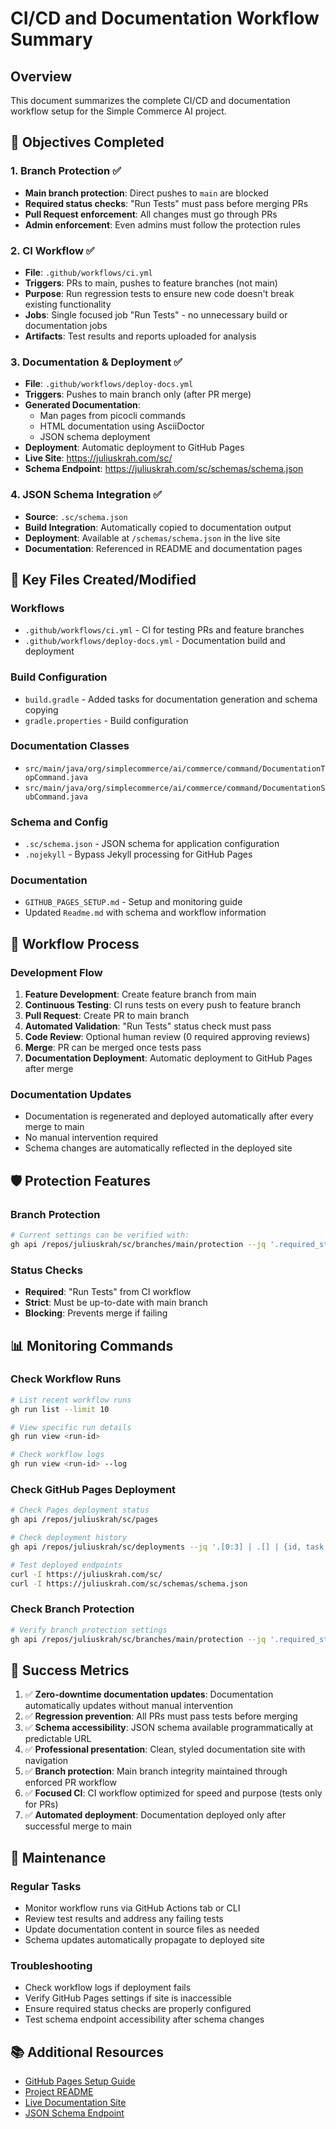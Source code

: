 # CI/CD and Documentation Workflow Summary

## Overview
This document summarizes the complete CI/CD and documentation workflow setup for the Simple Commerce AI project.

## 🎯 Objectives Completed

### 1. Branch Protection ✅
- **Main branch protection**: Direct pushes to `main` are blocked
- **Required status checks**: "Run Tests" must pass before merging PRs
- **Pull Request enforcement**: All changes must go through PRs
- **Admin enforcement**: Even admins must follow the protection rules

### 2. CI Workflow ✅
- **File**: `.github/workflows/ci.yml`
- **Triggers**: PRs to main, pushes to feature branches (not main)
- **Purpose**: Run regression tests to ensure new code doesn't break existing functionality
- **Jobs**: Single focused job "Run Tests" - no unnecessary build or documentation jobs
- **Artifacts**: Test results and reports uploaded for analysis

### 3. Documentation & Deployment ✅
- **File**: `.github/workflows/deploy-docs.yml`
- **Triggers**: Pushes to main branch only (after PR merge)
- **Generated Documentation**:
  - Man pages from picocli commands
  - HTML documentation using AsciiDoctor
  - JSON schema deployment
- **Deployment**: Automatic deployment to GitHub Pages
- **Live Site**: https://juliuskrah.com/sc/
- **Schema Endpoint**: https://juliuskrah.com/sc/schemas/schema.json

### 4. JSON Schema Integration ✅
- **Source**: `.sc/schema.json`
- **Build Integration**: Automatically copied to documentation output
- **Deployment**: Available at `/schemas/schema.json` in the live site
- **Documentation**: Referenced in README and documentation pages

## 📁 Key Files Created/Modified

### Workflows
- `.github/workflows/ci.yml` - CI for testing PRs and feature branches
- `.github/workflows/deploy-docs.yml` - Documentation build and deployment

### Build Configuration
- `build.gradle` - Added tasks for documentation generation and schema copying
- `gradle.properties` - Build configuration

### Documentation Classes
- `src/main/java/org/simplecommerce/ai/commerce/command/DocumentationTopCommand.java`
- `src/main/java/org/simplecommerce/ai/commerce/command/DocumentationSubCommand.java`

### Schema and Config
- `.sc/schema.json` - JSON schema for application configuration
- `.nojekyll` - Bypass Jekyll processing for GitHub Pages

### Documentation
- `GITHUB_PAGES_SETUP.md` - Setup and monitoring guide
- Updated `Readme.md` with schema and workflow information

## 🔄 Workflow Process

### Development Flow
1. **Feature Development**: Create feature branch from main
2. **Continuous Testing**: CI runs tests on every push to feature branch
3. **Pull Request**: Create PR to main branch
4. **Automated Validation**: "Run Tests" status check must pass
5. **Code Review**: Optional human review (0 required approving reviews)
6. **Merge**: PR can be merged once tests pass
7. **Documentation Deployment**: Automatic deployment to GitHub Pages after merge

### Documentation Updates
- Documentation is regenerated and deployed automatically after every merge to main
- No manual intervention required
- Schema changes are automatically reflected in the deployed site

## 🛡️ Protection Features

### Branch Protection
```bash
# Current settings can be verified with:
gh api /repos/juliuskrah/sc/branches/main/protection --jq '.required_status_checks.contexts, .required_pull_request_reviews.required_approving_review_count, .enforce_admins.enabled'
```

### Status Checks
- **Required**: "Run Tests" from CI workflow
- **Strict**: Must be up-to-date with main branch
- **Blocking**: Prevents merge if failing

## 📊 Monitoring Commands

### Check Workflow Runs
```bash
# List recent workflow runs
gh run list --limit 10

# View specific run details
gh run view <run-id>

# Check workflow logs
gh run view <run-id> --log
```

### Check GitHub Pages Deployment
```bash
# Check Pages deployment status
gh api /repos/juliuskrah/sc/pages

# Check deployment history  
gh api /repos/juliuskrah/sc/deployments --jq '.[0:3] | .[] | {id, task, environment, created_at}'

# Test deployed endpoints
curl -I https://juliuskrah.com/sc/
curl -I https://juliuskrah.com/sc/schemas/schema.json
```

### Check Branch Protection
```bash
# Verify branch protection settings
gh api /repos/juliuskrah/sc/branches/main/protection --jq '.required_status_checks, .required_pull_request_reviews, .enforce_admins.enabled'
```

## 🎉 Success Metrics

1. ✅ **Zero-downtime documentation updates**: Documentation automatically updates without manual intervention
2. ✅ **Regression prevention**: All PRs must pass tests before merging
3. ✅ **Schema accessibility**: JSON schema available programmatically at predictable URL
4. ✅ **Professional presentation**: Clean, styled documentation site with navigation
5. ✅ **Branch protection**: Main branch integrity maintained through enforced PR workflow
6. ✅ **Focused CI**: CI workflow optimized for speed and purpose (tests only for PRs)
7. ✅ **Automated deployment**: Documentation deployed only after successful merge to main

## 🔧 Maintenance

### Regular Tasks
- Monitor workflow runs via GitHub Actions tab or CLI
- Review test results and address any failing tests
- Update documentation content in source files as needed
- Schema updates automatically propagate to deployed site

### Troubleshooting
- Check workflow logs if deployment fails
- Verify GitHub Pages settings if site is inaccessible
- Ensure required status checks are properly configured
- Test schema endpoint accessibility after schema changes

## 📚 Additional Resources
- [GitHub Pages Setup Guide](./GITHUB_PAGES_SETUP.md)
- [Project README](./Readme.md)
- [Live Documentation Site](https://juliuskrah.com/sc/)
- [JSON Schema Endpoint](https://juliuskrah.com/sc/schemas/schema.json)
